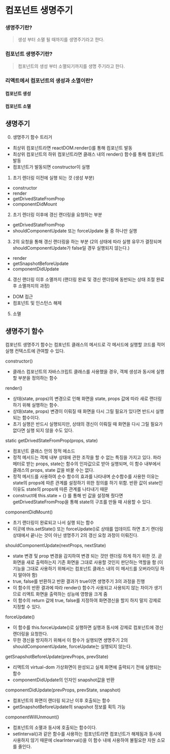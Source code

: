# 컴포넌트 생명주기
### 생명주기란?
> 생성 부터 소멸 될 때까지를 생명주기라고 한다.

### 컴포넌트 생명주기란?
> 컴포넌트의 생성 부터 소멸되기까지를 생명 주기라고 한다.


### 리액트에서 컴포넌트의 생성과 소멸이란?
#### 컴포넌트 생성

#### 컴포넌트 소멸


## 생명주기
0. 생명주기 함수 트리거
- 최상위 컴포넌트라면 reactDOM.render()를 통해 컴포넌트 발동
- 최상위 컴포넌트의 하위 컴포넌트라면 클래스 내의 render() 함수를 통해 컴포넌트 발동
- 컴포넌트가 발동되면 constructor이 실행

1. 초기 렌더링 이전에 실행 되는 것 (생성 부분)
- constructor
- render
- getDrivedStateFromProp 
- componentDidMount
2. 초기 렌더링 이후에 갱신 랜더링을 요청하는 부분
- getDrivedStateFromProp
- shouldComponentUpdate 또는 forceUpdate 둘 중 하나만 실행
3. 2의 요청을 통해 갱신 랜더링을 하는 부분 (2의 상태에 따라 실행 유무가 결정되며 shouldComponentUpdate가 false일 경우 실행되지 않는다.)
- render
- getSnapshotBeforeUpdate 
- componentDidUpdate 
4. 갱신 랜더링 이후 소멸까지 (랜더링 완료 및 갱신 랜더링에 동반되는 상태 조절 완료 후 소멸까지의 과정)
- DOM 접근
- 컴포넌트 및 인스턴스 해제
5. 소멸


## 생명주기 함수
컴포넌트 생명주기 함수는 컴포넌트 클래스의 메서드로 각 메서드에 실행할 코드를 적어  실행 컨텍스트에 관여할 수 있다. 

constructor()
- 클래스 컴포넌트의 자바스크립트 클래스를 사용했을 경우, 객체 생성과 동시에 실행할 부분을 정의하는 함수

render()
- 상태(state, props)의 변경으로 인해 화면을 state, props 값에 따라 새로 랜더링 하기 위해 실행하는 함수.
- 상태(state, props) 변경이 이뤄질 때 화면을 다시 그릴 필요가 있다면 반드시 실행되는 함수이다.
- 초기 실행은 반드시 실행되지만, 상태의 갱신이 이뤄질 때 화면을 다시 그릴 필요가 없다면 실행 되지 않을 수도 있다.

static getDrivedStateFromProp(props, state)
- 컴포넌트 클래스 안의 정적 메소드
- 정적 메서드는 객체 내부 상태에 관한 조작을 할 수 없는 특징을 가지고 있다. 파라메터로 받는 props, state는 함수의 인자값으로 받아 실행되며, 이 함수 내부에서 클래스의 props, state 값을 바꿀 수는 없다.
- 정적 메서드를 사용하여 순수 함수의 효과를 나타내며 순수함수를 사용한 이유는 state의 props에 따른 관계를 설정하기 위한 정의를 하기 위함. 반환 값이 state인 이유도 state의 props에 따른 관계를 나타내기 때문
- construct에 this.state = {} 를 통해 빈 값을 설정해 줬다면 getDrivedStateFromProp을 통해 state의 구조를 만들 때 사용할 수 있다. 

componentDidMount()
- 초기 랜더링이 완료되고 나서 실행 되는 함수
- 이곳에 this.setState() 또는 forceUpdate()로 상태를 업데이트 하면 초기 랜더링 상태에서 끝나는 것이 아닌 생명주기 2의 갱신 요청 과정이 이뤄진다.

shouldComponentUpdate(nextProps, nextState)
- state 변경 및 prop 변경을 감지하여 변경 되는 것만 렌더링 하게 하기 위한 것. 곧 화면을 새로 출력하는지 기존 화면을 그대로 사용할 것인지 판단하는 역할을 함 (이 기능을 그대로 사용하기 위해서는 컴포넌트 클래스 내의 이 메서드를 오버라이딩 하지 말아야 함)
- true, false를 반환하고 반환 결과가 true이면 생명주기 3의 과정을 진행
- 이 함수의 반환 결과에 따라 render() 함수가 사용되고 사용되지 않는 차이가 생기므로 리액트 화면을 출력하는 성능에 영향을 크게 줌
- 이 함수의 return 값에 true, false를 지정하여 화면갱신을 할지 하지 말지 강제로 지정할 수 있다.

forceUpdate()
- 이 함수를 this.forceUpdate()로 실행하면 실행과 동시에 강제로 컴포넌트에 갱신 랜더링을 요청한다.
- 무한 갱신을 방지하기 위해서 이 함수가 실행되면 생명주기 2의 shouldComponentUpdate, forceUpdate는 실행되지 않는다.

getSnapshotBeforeUpdate(prevProps, prevState)
- 리액트의 virtual-dom 가상화면이 완성되고 실제 화면에 출력되기 전에 실행되는 함수
- componentDidUpdate의 인자인 snapshot값을 반환

componentDidUpdate(prevProps, prevState, snapshot)
- 컴포넌트의 화면이 랜더링 되고난 이후 호출되는 함수
- getSnapshotBeforeUpdate의 snapshot 정보를 획득 가능

componentWillUnmount()
- 컴포넌트의 소멸과 동시에 호출되는 함수이다.
- setInterval()과 같은 함수를 사용하는 컴포넌트라면 컴포넌트가 해제됨과 동시에 사용하지 않기 때문에 clearInterval()을 이 함수 내에 사용하여 불필요한 자원 소모를 줄인다.


